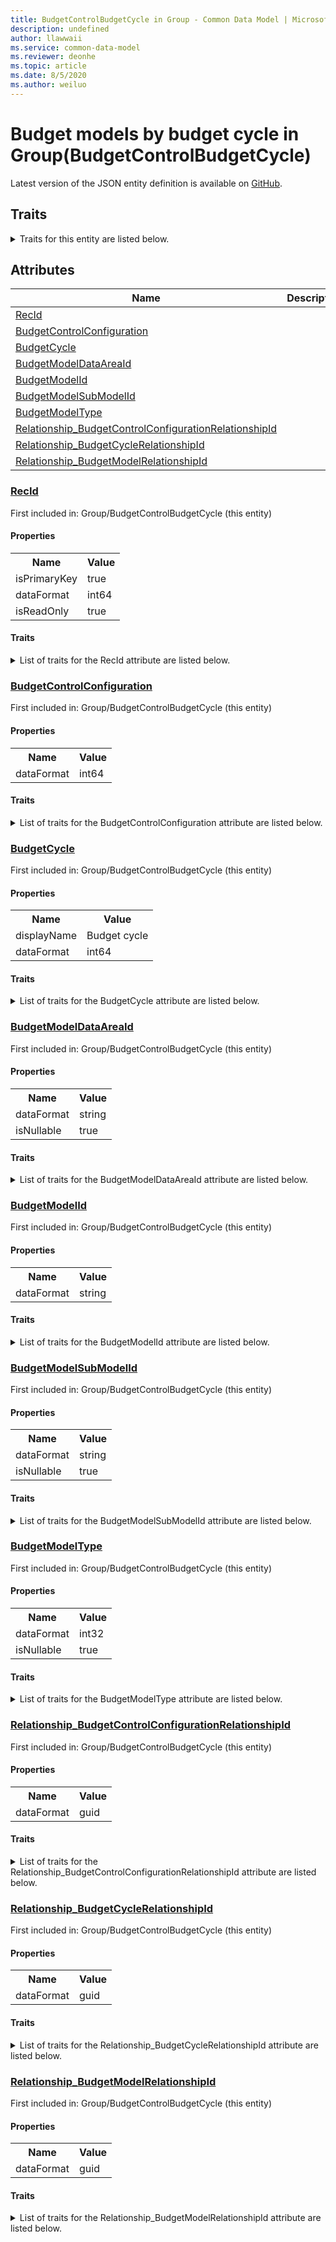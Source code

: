 ```yaml
---
title: BudgetControlBudgetCycle in Group - Common Data Model | Microsoft Docs
description: undefined
author: llawwaii
ms.service: common-data-model
ms.reviewer: deonhe
ms.topic: article
ms.date: 8/5/2020
ms.author: weiluo
---
```


# Budget models by budget cycle in Group(BudgetControlBudgetCycle)

  
 Latest version of the JSON entity definition is available on <a href="https://github.com/Microsoft/CDM/tree/master/schemaDocuments/core/operationsCommon/Tables/Finance/Budget/Group/BudgetControlBudgetCycle.cdm.json" target="_blank">GitHub</a>.  

## Traits

<details>
<summary>Traits for this entity are listed below.  
</summary>

**is.identifiedBy**  
  names a specifc identity attribute to use with an entity  <table><tr><th>Parameter</th><th>Value</th><th>Data type</th><th>Explanation</th></tr><tr><td>attribute</td><td>[BudgetControlBudgetCycle/(resolvedAttributes)/RecId](#RecId)</td><td>attribute</td><td></td></tr></table>

**is.CDM.entityVersion**  
  <table><tr><th>Parameter</th><th>Value</th><th>Data type</th><th>Explanation</th></tr><tr><td>versionNumber</td><td>"1.1"</td><td>string</td><td>semantic version number of the entity</td></tr></table>

**is.application.releaseVersion**  
  <table><tr><th>Parameter</th><th>Value</th><th>Data type</th><th>Explanation</th></tr><tr><td>releaseVersion</td><td>"10.0.13.0"</td><td>string</td><td>semantic version number of the application introducing this entity</td></tr></table>

**is.localized.displayedAs**  
  Holds the list of language specific display text for an object.  <table><tr><th>Parameter</th><th>Value</th><th>Data type</th><th>Explanation</th></tr><tr><td>localizedDisplayText</td><td><table><tr><th>languageTag</th><th>displayText</th></tr><tr><td>en</td><td>Budget models by budget cycle</td></tr></table></td><td>entity</td><td>a reference to the constant entity holding the list of localized text</td></tr></table>

</details>

## Attributes

|Name|Description|First Included in Instance|
|---|---|---|
|[RecId](#RecId)||<a href="BudgetControlBudgetCycle.md" target="_blank">Group/BudgetControlBudgetCycle</a>|
|[BudgetControlConfiguration](#BudgetControlConfiguration)||<a href="BudgetControlBudgetCycle.md" target="_blank">Group/BudgetControlBudgetCycle</a>|
|[BudgetCycle](#BudgetCycle)||<a href="BudgetControlBudgetCycle.md" target="_blank">Group/BudgetControlBudgetCycle</a>|
|[BudgetModelDataAreaId](#BudgetModelDataAreaId)||<a href="BudgetControlBudgetCycle.md" target="_blank">Group/BudgetControlBudgetCycle</a>|
|[BudgetModelId](#BudgetModelId)||<a href="BudgetControlBudgetCycle.md" target="_blank">Group/BudgetControlBudgetCycle</a>|
|[BudgetModelSubModelId](#BudgetModelSubModelId)||<a href="BudgetControlBudgetCycle.md" target="_blank">Group/BudgetControlBudgetCycle</a>|
|[BudgetModelType](#BudgetModelType)||<a href="BudgetControlBudgetCycle.md" target="_blank">Group/BudgetControlBudgetCycle</a>|
|[Relationship_BudgetControlConfigurationRelationshipId](#Relationship_BudgetControlConfigurationRelationshipId)||<a href="BudgetControlBudgetCycle.md" target="_blank">Group/BudgetControlBudgetCycle</a>|
|[Relationship_BudgetCycleRelationshipId](#Relationship_BudgetCycleRelationshipId)||<a href="BudgetControlBudgetCycle.md" target="_blank">Group/BudgetControlBudgetCycle</a>|
|[Relationship_BudgetModelRelationshipId](#Relationship_BudgetModelRelationshipId)||<a href="BudgetControlBudgetCycle.md" target="_blank">Group/BudgetControlBudgetCycle</a>|

### <a href=#RecId name="RecId">RecId</a>

First included in: Group/BudgetControlBudgetCycle (this entity)  

#### Properties

<table><tr><th>Name</th><th>Value</th></tr><tr><td>isPrimaryKey</td><td>true</td></tr><tr><td>dataFormat</td><td>int64</td></tr><tr><td>isReadOnly</td><td>true</td></tr></table>

#### Traits

<details>
<summary>List of traits for the RecId attribute are listed below.</summary>

**is.dataFormat.integer**  
**is.dataFormat.big**  
**is.identifiedBy**  
names a specifc identity attribute to use with an entity  <table><tr><th>Parameter</th><th>Value</th><th>Data type</th><th>Explanation</th></tr><tr><td>attribute</td><td>[BudgetControlBudgetCycle/(resolvedAttributes)/RecId](#RecId)</td><td>attribute</td><td></td></tr></table>

**is.readOnly**  
**is.dataFormat.integer**  
**is.dataFormat.big**  
</details>

### <a href=#BudgetControlConfiguration name="BudgetControlConfiguration">BudgetControlConfiguration</a>

First included in: Group/BudgetControlBudgetCycle (this entity)  

#### Properties

<table><tr><th>Name</th><th>Value</th></tr><tr><td>dataFormat</td><td>int64</td></tr></table>

#### Traits

<details>
<summary>List of traits for the BudgetControlConfiguration attribute are listed below.</summary>

**is.dataFormat.integer**  
**is.dataFormat.big**  
**is.dataFormat.integer**  
**is.dataFormat.big**  
</details>

### <a href=#BudgetCycle name="BudgetCycle">BudgetCycle</a>

First included in: Group/BudgetControlBudgetCycle (this entity)  

#### Properties

<table><tr><th>Name</th><th>Value</th></tr><tr><td>displayName</td><td>Budget cycle</td></tr><tr><td>dataFormat</td><td>int64</td></tr></table>

#### Traits

<details>
<summary>List of traits for the BudgetCycle attribute are listed below.</summary>

**is.dataFormat.integer**  
**is.dataFormat.big**  
**is.localized.displayedAs**  
Holds the list of language specific display text for an object.  <table><tr><th>Parameter</th><th>Value</th><th>Data type</th><th>Explanation</th></tr><tr><td>localizedDisplayText</td><td><table><tr><th>languageTag</th><th>displayText</th></tr><tr><td>en</td><td>Budget cycle</td></tr></table></td><td>entity</td><td>a reference to the constant entity holding the list of localized text</td></tr></table>

**is.dataFormat.integer**  
**is.dataFormat.big**  
</details>

### <a href=#BudgetModelDataAreaId name="BudgetModelDataAreaId">BudgetModelDataAreaId</a>

First included in: Group/BudgetControlBudgetCycle (this entity)  

#### Properties

<table><tr><th>Name</th><th>Value</th></tr><tr><td>dataFormat</td><td>string</td></tr><tr><td>isNullable</td><td>true</td></tr></table>

#### Traits

<details>
<summary>List of traits for the BudgetModelDataAreaId attribute are listed below.</summary>

**is.dataFormat.character**  
**is.dataFormat.big**  
**is.dataFormat.array**  
**is.nullable**  
The attribute value may be set to NULL.  

**is.dataFormat.character**  
**is.dataFormat.array**  
</details>

### <a href=#BudgetModelId name="BudgetModelId">BudgetModelId</a>

First included in: Group/BudgetControlBudgetCycle (this entity)  

#### Properties

<table><tr><th>Name</th><th>Value</th></tr><tr><td>dataFormat</td><td>string</td></tr></table>

#### Traits

<details>
<summary>List of traits for the BudgetModelId attribute are listed below.</summary>

**is.dataFormat.character**  
**is.dataFormat.big**  
**is.dataFormat.array**  
**is.dataFormat.character**  
**is.dataFormat.array**  
</details>

### <a href=#BudgetModelSubModelId name="BudgetModelSubModelId">BudgetModelSubModelId</a>

First included in: Group/BudgetControlBudgetCycle (this entity)  

#### Properties

<table><tr><th>Name</th><th>Value</th></tr><tr><td>dataFormat</td><td>string</td></tr><tr><td>isNullable</td><td>true</td></tr></table>

#### Traits

<details>
<summary>List of traits for the BudgetModelSubModelId attribute are listed below.</summary>

**is.dataFormat.character**  
**is.dataFormat.big**  
**is.dataFormat.array**  
**is.nullable**  
The attribute value may be set to NULL.  

**is.dataFormat.character**  
**is.dataFormat.array**  
</details>

### <a href=#BudgetModelType name="BudgetModelType">BudgetModelType</a>

First included in: Group/BudgetControlBudgetCycle (this entity)  

#### Properties

<table><tr><th>Name</th><th>Value</th></tr><tr><td>dataFormat</td><td>int32</td></tr><tr><td>isNullable</td><td>true</td></tr></table>

#### Traits

<details>
<summary>List of traits for the BudgetModelType attribute are listed below.</summary>

**is.dataFormat.integer**  
**is.nullable**  
The attribute value may be set to NULL.  

**is.dataFormat.integer**  
</details>

### <a href=#Relationship_BudgetControlConfigurationRelationshipId name="Relationship_BudgetControlConfigurationRelationshipId">Relationship_BudgetControlConfigurationRelationshipId</a>

First included in: Group/BudgetControlBudgetCycle (this entity)  

#### Properties

<table><tr><th>Name</th><th>Value</th></tr><tr><td>dataFormat</td><td>guid</td></tr></table>

#### Traits

<details>
<summary>List of traits for the Relationship_BudgetControlConfigurationRelationshipId attribute are listed below.</summary>

**is.dataFormat.character**  
**is.dataFormat.big**  
**is.dataFormat.array**  
**is.dataFormat.guid**  
**means.identity.entityId**  
**is.linkedEntity.identifier**  
Marks the attribute(s) that hold foreign key references to a linked (used as an attribute) entity. This attribute is added to the resolved entity to enumerate the referenced entities.  <table><tr><th>Parameter</th><th>Value</th><th>Data type</th><th>Explanation</th></tr><tr><td>entityReferences</td><td><table><tr><th>entityReference</th><th>attributeReference</th></tr><tr><td><a href="BudgetControlConfiguration.md" target="_blank">/core/operationsCommon/Tables/Finance/Budget/Group/BudgetControlConfiguration.cdm.json/BudgetControlConfiguration</a></td><td><a href="BudgetControlConfiguration.md#RecId" target="_blank">RecId</a></td></tr></table></td><td>entity</td><td>a reference to the constant entity holding the list of entity references</td></tr></table>

**is.dataFormat.guid**  
**is.dataFormat.character**  
**is.dataFormat.array**  
</details>

### <a href=#Relationship_BudgetCycleRelationshipId name="Relationship_BudgetCycleRelationshipId">Relationship_BudgetCycleRelationshipId</a>

First included in: Group/BudgetControlBudgetCycle (this entity)  

#### Properties

<table><tr><th>Name</th><th>Value</th></tr><tr><td>dataFormat</td><td>guid</td></tr></table>

#### Traits

<details>
<summary>List of traits for the Relationship_BudgetCycleRelationshipId attribute are listed below.</summary>

**is.dataFormat.character**  
**is.dataFormat.big**  
**is.dataFormat.array**  
**is.dataFormat.guid**  
**means.identity.entityId**  
**is.linkedEntity.identifier**  
Marks the attribute(s) that hold foreign key references to a linked (used as an attribute) entity. This attribute is added to the resolved entity to enumerate the referenced entities.  <table><tr><th>Parameter</th><th>Value</th><th>Data type</th><th>Explanation</th></tr><tr><td>entityReferences</td><td><table><tr><th>entityReference</th><th>attributeReference</th></tr><tr><td><a href="BudgetCycle.md" target="_blank">/core/operationsCommon/Tables/Finance/Budget/Group/BudgetCycle.cdm.json/BudgetCycle</a></td><td><a href="BudgetCycle.md#RecId" target="_blank">RecId</a></td></tr></table></td><td>entity</td><td>a reference to the constant entity holding the list of entity references</td></tr></table>

**is.dataFormat.guid**  
**is.dataFormat.character**  
**is.dataFormat.array**  
</details>

### <a href=#Relationship_BudgetModelRelationshipId name="Relationship_BudgetModelRelationshipId">Relationship_BudgetModelRelationshipId</a>

First included in: Group/BudgetControlBudgetCycle (this entity)  

#### Properties

<table><tr><th>Name</th><th>Value</th></tr><tr><td>dataFormat</td><td>guid</td></tr></table>

#### Traits

<details>
<summary>List of traits for the Relationship_BudgetModelRelationshipId attribute are listed below.</summary>

**is.dataFormat.character**  
**is.dataFormat.big**  
**is.dataFormat.array**  
**is.dataFormat.guid**  
**means.identity.entityId**  
**is.linkedEntity.identifier**  
Marks the attribute(s) that hold foreign key references to a linked (used as an attribute) entity. This attribute is added to the resolved entity to enumerate the referenced entities.  <table><tr><th>Parameter</th><th>Value</th><th>Data type</th><th>Explanation</th></tr><tr><td>entityReferences</td><td><table><tr><th>entityReference</th><th>attributeReference</th></tr><tr><td><a href="BudgetModel.md" target="_blank">/core/operationsCommon/Tables/Finance/Budget/Group/BudgetModel.cdm.json/BudgetModel</a></td><td><a href="BudgetModel.md#RecId" target="_blank">RecId</a></td></tr></table></td><td>entity</td><td>a reference to the constant entity holding the list of entity references</td></tr></table>

**is.dataFormat.guid**  
**is.dataFormat.character**  
**is.dataFormat.array**  
</details>

